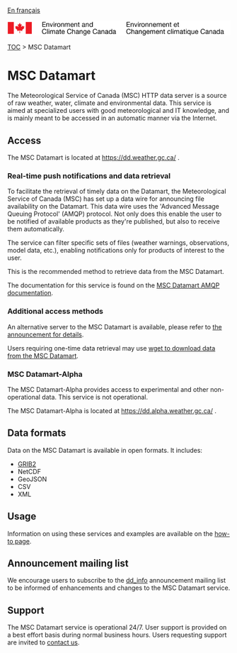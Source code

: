 [En français](readme_fr.md)

![ECCC logo](../img_eccc-logo.png)

[TOC](../readme_en.md) > MSC Datamart


# MSC Datamart

The Meteorological Service of Canada (MSC) HTTP data server is a source of raw weather, water, climate and environmental data. This service is aimed at specialized users with good meteorological and IT knowledge, and is mainly meant to be accessed in an automatic manner via the Internet.


## Access

The MSC Datamart is located at https://dd.weather.gc.ca/ .

### Real-time push notifications and data retrieval
  
To facilitate the retrieval of timely data on the Datamart, the Meteorological Service of Canada (MSC) has set up a data wire for announcing file availability on the Datamart.  This data wire uses the 'Advanced Message Queuing Protocol' (AMQP) protocol. Not only does this enable the user to be notified of available products as they're published, but also to receive them automatically.

The service can filter specific sets of files (weather warnings, observations, model data, etc.), enabling notifications only for products of interest to the user.

This is the recommended method to retrieve data from the MSC Datamart.

The documentation for this service is found on the [MSC Datamart AMQP documentation](https://dd.weather.gc.ca/doc/README_AMQP.txt).
  
### Additional access methods

An alternative server to the MSC Datamart is available, please refer to [the announcement for details](https://lists.ec.gc.ca/pipermail/dd_info/2019-April/000329.html).

Users requiring one-time data retrieval may use [wget to download data from the MSC Datamart](https://weather.gc.ca/grib/usage_tips_e.html).


### MSC Datamart-Alpha

The MSC Datamart-Alpha provides access to experimental and other non-operational data. This service is not operational.

The MSC Datamart-Alpha is located at https://dd.alpha.weather.gc.ca/ .


## Data formats

Data on the MSC Datamart is available in open formats. It includes:

* [GRIB2](https://weather.gc.ca/grib/index_e.html)
* NetCDF
* GeoJSON
* CSV
* XML


## Usage

Information on using these services and examples are available on the [how-to page](../how-to/readme_en.md).


## Announcement mailing list

We encourage users to subscribe to the [dd_info](https://lists.ec.gc.ca/cgi-bin/mailman/listinfo/dd_info) announcement mailing list to be informed of enhancements and changes to the MSC Datamart service.


## Support

The MSC Datamart service is operational 24/7. User support is provided on a best effort basis during normal business hours. Users requesting support are invited to [contact us](https://www.weather.gc.ca/mainmenu/contact_us_e.html).
